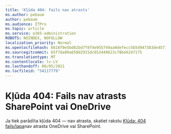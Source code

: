 ```yaml
---
title: 'Kļūda 404: fails nav atrasts'
ms.author: pebaum
author: pebaum
ms.audience: ITPro
ms.topic: article
ms.service: o365-administration
ROBOTS: NOINDEX, NOFOLLOW
localization_priority: Normal
ms.openlocfilehash: 6818f0e5bd82bd7f8f4e955749aa0defecc5b5d947383de4571c23a4bd316497
ms.sourcegitcommit: b5f7da89a650d2915dc652449623c78be6247175
ms.translationtype: MT
ms.contentlocale: lv-LV
ms.lasthandoff: 08/05/2021
ms.locfileid: "54117779"
---
```

# <a name="error-404-file-not-found-in-sharepoint-or-onedrive"></a>Kļūda 404: Fails nav atrasts SharePoint vai OneDrive

Ja tiek parādīta kļūda 404 — nav atrasta, skatiet rakstu [Kļūda: 404 fails/lapa](/sharepoint/troubleshoot/administration/error-404-onedrive-sharepoint)nav atrasta OneDrive vai SharePoint.
